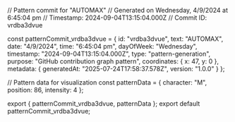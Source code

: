 // Pattern commit for "AUTOMAX"
// Generated on Wednesday, 4/9/2024 at 6:45:04 pm
// Timestamp: 2024-09-04T13:15:04.000Z
// Commit ID: vrdba3dvue

const patternCommit_vrdba3dvue = {
  id: "vrdba3dvue",
  text: "AUTOMAX",
  date: "4/9/2024",
  time: "6:45:04 pm",
  dayOfWeek: "Wednesday",
  timestamp: "2024-09-04T13:15:04.000Z",
  type: "pattern-generation",
  purpose: "GitHub contribution graph pattern",
  coordinates: {
    x: 47,
    y: 0
  },
  metadata: {
    generatedAt: "2025-07-24T17:58:37.578Z",
    version: "1.0.0"
  }
};

// Pattern data for visualization
const patternData = {
  character: "M",
  position: 86,
  intensity: 4
};

export { patternCommit_vrdba3dvue, patternData };
export default patternCommit_vrdba3dvue;
